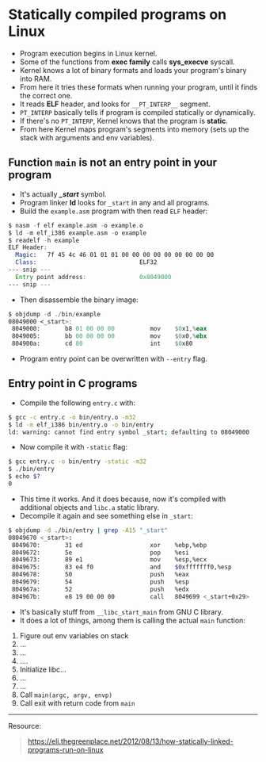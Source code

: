 # Statically compiled programs on Linux

- Program execution begins in Linux kernel.
- Some of the functions from __exec family__ calls __sys_execve__ syscall.
- Kernel knows a lot of binary formats and loads your program's binary into RAM.
- From here it tries these formats when running your program, until it finds the correct one.
- It reads __ELF__ header, and looks for `__PT_INTERP__` segment.
- `PT_INTERP` basically tells if program is compiled statically or dynamically.
- If there's no `PT_INTERP`, Kernel knows that the program is __static__.
- From here Kernel maps program's segments into memory (sets up the stack with arguments and env variables).

## Function `main` is not an entry point in your program

- It's actually __*_start*__ symbol.
- Program linker __ld__ looks for `_start` in any and all programs.
- Build the `example.asm` program with then read `ELF` header:

```asm
$ nasm -f elf example.asm -o example.o
$ ld -m elf_i386 example.asm -o example
$ readelf -h example
ELF Header:
  Magic:   7f 45 4c 46 01 01 01 00 00 00 00 00 00 00 00 00 
  Class:                             ELF32
--- snip ---
  Entry point address:               0x8049000
--- snip ---
```

- Then disassemble the binary image:

```asm
$ objdump -d ./bin/example
08049000 <_start>:
 8049000:       b8 01 00 00 00          mov    $0x1,%eax
 8049005:       bb 00 00 00 00          mov    $0x0,%ebx
 804900a:       cd 80                   int    $0x80
 ```
 
- Program entry point can be overwritten with `--entry` flag.

## Entry point in C programs

- Compile the following `entry.c` with:

```sh
$ gcc -c entry.c -o bin/entry.o -m32
$ ld -m elf_i386 bin/entry.o -o bin/entry
ld: warning: cannot find entry symbol _start; defaulting to 08049000
```

- Now compile it with `-static` flag:

```sh
$ gcc entry.c -o bin/entry -static -m32
$ ./bin/entry
$ echo $?
0
```

- This time it works. And it does because, now it's compiled with additional objects and `libc.a` static library.
- Decompile it again and see something else in `_start`:

```sh
$ objdump -d ./bin/entry | grep -A15 "_start"
08049670 <_start>:
 8049670:       31 ed                   xor    %ebp,%ebp
 8049672:       5e                      pop    %esi
 8049673:       89 e1                   mov    %esp,%ecx
 8049675:       83 e4 f0                and    $0xfffffff0,%esp
 8049678:       50                      push   %eax
 8049679:       54                      push   %esp
 804967a:       52                      push   %edx
 804967b:       e8 19 00 00 00          call   8049699 <_start+0x29>
 ```

- It's basically stuff from `__libc_start_main` from GNU C library.
- It does a lot of things, among them is calling the actual `main` function:
1. Figure out env variables on stack
2. ...
3. ...
4. ....
5. Initialize libc...
6. ...
7. ...
8. Call `main(argc, argv, envp)`
9. Call exit with return code from `main`


---

Resource: 
> https://eli.thegreenplace.net/2012/08/13/how-statically-linked-programs-run-on-linux
